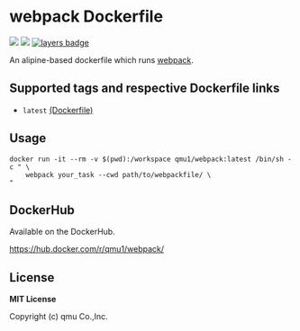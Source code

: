 # webpack Dockerfile 

![](https://img.shields.io/docker/pulls/qmu1/webpack.svg)
![](https://img.shields.io/docker/build/qmu1/webpack.svg)
[![layers badge](https://images.microbadger.com/badges/image/qmu1/webpack.svg)](https://microbadger.com/images/qmu1/webpack)

An alipine-based dockerfile which runs [webpack](https://webpack.js.org).

## Supported tags and respective Dockerfile links

* `latest` [(Dockerfile)](https://github.com/qmu/dockerfiles/blob/master/src/webpack/Dockerfile)

## Usage

```
docker run -it --rm -v $(pwd):/workspace qmu1/webpack:latest /bin/sh -c " \
    webpack your_task --cwd path/to/webpackfile/ \
"
```

## DockerHub

Available on the DockerHub.

https://hub.docker.com/r/qmu1/webpack/

## License 

**MIT License**

Copyright (c) qmu Co.,Inc.
